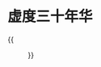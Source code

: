 # 虚度三十年华


<!--more-->
{{<figure src="https://jiangbao-1258001083.cos.ap-shanghai.myqcloud.com/family01.jpg" title="虚度三十年华，但收获了最好的礼物">}}


